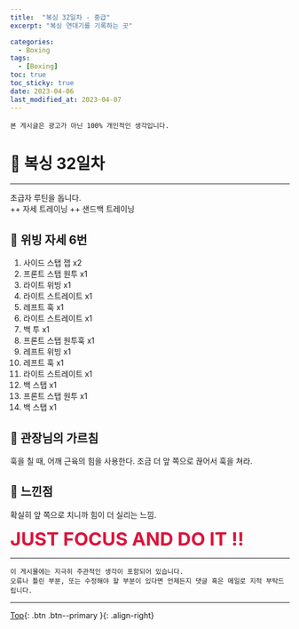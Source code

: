 ```yaml
---
title:  "복싱 32일차 - 중급"
excerpt: "복싱 연대기를 기록하는 곳"

categories:
  - Boxing
tags:
  - [Boxing]
toc: true
toc_sticky: true
date: 2023-04-06
last_modified_at: 2023-04-07
---
```


    본 게시글은 광고가 아닌 100% 개인적인 생각입니다.

# 🥊 복싱 32일차 
<hr style="width:100%" />

  초급자 루틴을 돕니다.  
  ++ 자세 트레이닝
  ++ 샌드백 트레이닝
## 🤣 위빙 자세 6번

1. 사이드 스탭 잽 x2
2. 프론트 스탭 원투 x1
3. 라이트 위빙 x1
4. 라이트 스트레이트 x1
5. 레프트 훅 x1
6. 라이트 스트레이트 x1
7. 백 투 x1
8. 프론트 스탭 원투훅 x1
9. 레프트 위빙 x1   
10. 레프트 훅 x1
11. 라이트 스트레이트 x1
12. 백 스탭 x1
13. 프론트 스탭 원투 x1
14. 백 스탭 x1

## 🎯 관장님의 가르침

훅을 칠 때, 어깨 근육의 힘을 사용한다. 
조금 더 앞 쪽으로 끊어서 훅을 쳐라. 

## 🤣 느낀점

확실히 앞 쪽으로 치니까 힘이 더 실리는 느낌. 

  <strong style="color:crimson; font-size:25pt">JUST FOCUS AND DO IT !!</strong>

<hr style="width:100%" />

    이 게시물에는 지극히 주관적인 생각이 포함되어 있습니다. 
    오류나 틀린 부분, 또는 수정해야 할 부분이 있다면 언제든지 댓글 혹은 메일로 지적 부탁드립니다.
    
<hr>


[Top](#){: .btn .btn--primary }{: .align-right}